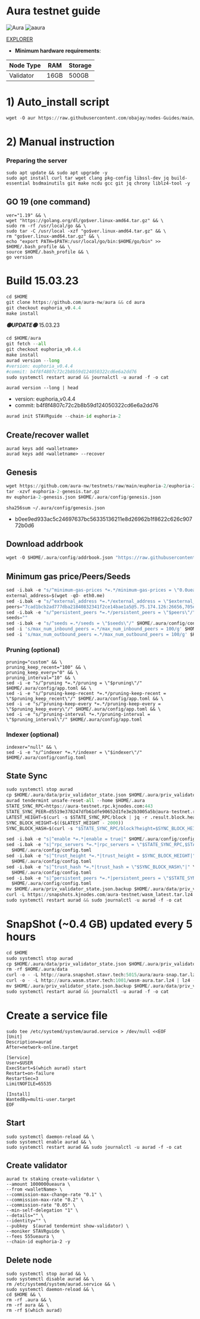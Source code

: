 # Aura testnet guide

![Aura](https://user-images.githubusercontent.com/44331529/180595364-72b306db-c60b-463e-877c-57ee5acc126e.png)
![aaura](https://user-images.githubusercontent.com/44331529/180595514-1dfc72a9-b72e-477b-ab5b-54f8a5071c7d.png)



[EXPLORER](https://testnet.owlstake.com/Aura-Network/staking)

- **Minimum hardware requirements**:

| Node Type  | RAM  | Storage  | 
|------------|------|----------|
| Validator  | 16GB | 500GB    |

# 1) Auto_install script
```python
wget -O aur https://raw.githubusercontent.com/obajay/nodes-Guides/main/Aura/Testnet/aur && chmod +x aur && ./aur
```

# 2) Manual instruction
### Preparing the server

    sudo apt update && sudo apt upgrade -y
    sudo apt install curl tar wget clang pkg-config libssl-dev jq build-essential bsdmainutils git make ncdu gcc git jq chrony liblz4-tool -y

## GO 19 (one command)
```pyton
ver="1.19" && \
wget "https://golang.org/dl/go$ver.linux-amd64.tar.gz" && \
sudo rm -rf /usr/local/go && \
sudo tar -C /usr/local -xzf "go$ver.linux-amd64.tar.gz" && \
rm "go$ver.linux-amd64.tar.gz" && \
echo "export PATH=$PATH:/usr/local/go/bin:$HOME/go/bin" >> $HOME/.bash_profile && \
source $HOME/.bash_profile && \
go version
```
# Build 15.03.23
```python
cd $HOME
git clone https://github.com/aura-nw/aura && cd aura
git checkout euphoria_v0.4.4
make install
```

*******🟢UPDATE🟢******* 15.03.23
```python
cd $HOME/aura
git fetch --all
git checkout euphoria_v0.4.4
make install
aurad version --long
#version: euphoria_v0.4.4
#commit: b4f8f4807c72c2b8b59d124050322cd6e6a2dd76
sudo systemctl restart aurad && journalctl -u aurad -f -o cat
```

`aurad version --long | head`
+ version: euphoria_v0.4.4
+ commit: b4f8f4807c72c2b8b59d124050322cd6e6a2dd76

```python
aurad init STAVRguide --chain-id euphoria-2
```

## Create/recover wallet

    aurad keys add <walletname>
    aurad keys add <walletname> --recover

## Genesis
```python
wget https://github.com/aura-nw/testnets/raw/main/euphoria-2/euphoria-2-genesis.tar.gz
tar -xzvf euphoria-2-genesis.tar.gz
mv euphoria-2-genesis.json $HOME/.aura/config/genesis.json
```
`sha256sum ~/.aura/config/genesis.json`
+ b0ee9ed933ac5c24697637bc56335136211e8d26962b1f8622c626c90772b0d6

## Download addrbook
```python
wget -O $HOME/.aura/config/addrbook.json "https://raw.githubusercontent.com/obajay/nodes-Guides/main/Aura/Testnet/addrbook.json"
```

## Minimum gas price/Peers/Seeds
```python
sed -i.bak -e "s/^minimum-gas-prices *=.*/minimum-gas-prices = \"0.0ueaura\"/;" ~/.aura/config/app.toml
external_address=$(wget -qO- eth0.me)
sed -i.bak -e "s/^external_address *=.*/external_address = \"$external_address:26656\"/" $HOME/.aura/config/config.toml
peers="7cad1bcb2ad777dba21840832341f2ce14bae1a5@5.75.174.126:26656,705e3c2b2b554586976ed88bb27f68e4c4176a33@13.250.223.114:26656,b9243524f659f2ff56691a4b2919c3060b2bb824@13.214.5.1:26656,d334e2b9dd84346ea532ff3d43f3f7c4946845c9@144.91.122.166:26656,b91ee5c72905bc49beed2720bb882c923c68fbc9@65.108.142.47:21656"
sed -i.bak -e "s/^persistent_peers *=.*/persistent_peers = \"$peers\"/" $HOME/.aura/config/config.toml
seeds=""
sed -i.bak -e "s/^seeds =.*/seeds = \"$seeds\"/" $HOME/.aura/config/config.toml
sed -i 's/max_num_inbound_peers =.*/max_num_inbound_peers = 100/g' $HOME/.aura/config/config.toml
sed -i 's/max_num_outbound_peers =.*/max_num_outbound_peers = 100/g' $HOME/.aura/config/config.toml
```

### Pruning (optional)

    pruning="custom" && \
    pruning_keep_recent="100" && \
    pruning_keep_every="0" && \
    pruning_interval="10" && \
    sed -i -e "s/^pruning *=.*/pruning = \"$pruning\"/" $HOME/.aura/config/app.toml && \
    sed -i -e "s/^pruning-keep-recent *=.*/pruning-keep-recent = \"$pruning_keep_recent\"/" $HOME/.aura/config/app.toml && \
    sed -i -e "s/^pruning-keep-every *=.*/pruning-keep-every = \"$pruning_keep_every\"/" $HOME/.aura/config/app.toml && \
    sed -i -e "s/^pruning-interval *=.*/pruning-interval = \"$pruning_interval\"/" $HOME/.aura/config/app.toml

### Indexer (optional)

    indexer="null" && \
    sed -i -e "s/^indexer *=.*/indexer = \"$indexer\"/" $HOME/.aura/config/config.toml

## State Sync
```python
sudo systemctl stop aurad
cp $HOME/.aura/data/priv_validator_state.json $HOME/.aura/priv_validator_state.json.backup
aurad tendermint unsafe-reset-all --home $HOME/.aura
STATE_SYNC_RPC=https://aura-testnet.rpc.kjnodes.com:443
STATE_SYNC_PEER=d5519e378247dfb61dfe90652d1fe3e2b3005a5b@aura-testnet.rpc.kjnodes.com:17656
LATEST_HEIGHT=$(curl -s $STATE_SYNC_RPC/block | jq -r .result.block.header.height)
SYNC_BLOCK_HEIGHT=$(($LATEST_HEIGHT - 2000))
SYNC_BLOCK_HASH=$(curl -s "$STATE_SYNC_RPC/block?height=$SYNC_BLOCK_HEIGHT" | jq -r .result.block_id.hash)

sed -i.bak -e "s|^enable *=.*|enable = true|" $HOME/.aura/config/config.toml
sed -i.bak -e "s|^rpc_servers *=.*|rpc_servers = \"$STATE_SYNC_RPC,$STATE_SYNC_RPC\"|" \
  $HOME/.aura/config/config.toml
sed -i.bak -e "s|^trust_height *=.*|trust_height = $SYNC_BLOCK_HEIGHT|" \
  $HOME/.aura/config/config.toml
sed -i.bak -e "s|^trust_hash *=.*|trust_hash = \"$SYNC_BLOCK_HASH\"|" \
  $HOME/.aura/config/config.toml
sed -i.bak -e "s|^persistent_peers *=.*|persistent_peers = \"$STATE_SYNC_PEER\"|" \
  $HOME/.aura/config/config.toml
mv $HOME/.aura/priv_validator_state.json.backup $HOME/.aura/data/priv_validator_state.json
curl -L https://snapshots.kjnodes.com/aura-testnet/wasm_latest.tar.lz4 | lz4 -dc - | tar -xf - -C $HOME/.aura
sudo systemctl restart aurad && sudo journalctl -u aurad -f -o cat

```
# SnapShot (~0.4 GB) updated every 5 hours
```python
cd $HOME
sudo systemctl stop aurad
cp $HOME/.aura/data/priv_validator_state.json $HOME/.aura/priv_validator_state.json.backup
rm -rf $HOME/.aura/data
curl -o - -L http://aura.snapshot.stavr.tech:5015/aura/aura-snap.tar.lz4 | lz4 -c -d - | tar -x -C $HOME/.aura --strip-components 2
curl -o - -L http://aura.wasm.stavr.tech:1001/wasm-aura.tar.lz4 | lz4 -c -d - | tar -x -C $HOME/.aura --strip-components 2
mv $HOME/.aura/priv_validator_state.json.backup $HOME/.aura/data/priv_validator_state.json
sudo systemctl restart aurad && journalctl -u aurad -f -o cat
```

# Create a service file

    sudo tee /etc/systemd/system/aurad.service > /dev/null <<EOF
    [Unit]
    Description=aurad
    After=network-online.target

    [Service]
    User=$USER
    ExecStart=$(which aurad) start
    Restart=on-failure
    RestartSec=3
    LimitNOFILE=65535

    [Install]
    WantedBy=multi-user.target
    EOF

## Start

    sudo systemctl daemon-reload && \
    sudo systemctl enable aurad && \
    sudo systemctl restart aurad && sudo journalctl -u aurad -f -o cat


## Create validator


    aurad tx staking create-validator \
    --amount 1000000ueaura \
    --from <walletName> \
    --commission-max-change-rate "0.1" \
    --commission-max-rate "0.2" \
    --commission-rate "0.05" \
    --min-self-delegation "1" \
    --details="" \
    --identity="" \
    --pubkey  $(aurad tendermint show-validator) \
    --moniker STAVRguide \
    --fees 555ueaura \
    --chain-id euphoria-2 -y


## Delete node
    sudo systemctl stop aurad && \
    sudo systemctl disable aurad && \
    rm /etc/systemd/system/aurad.service && \
    sudo systemctl daemon-reload && \
    cd $HOME && \
    rm -rf .aura && \
    rm -rf aura && \
    rm -rf $(which aurad)

